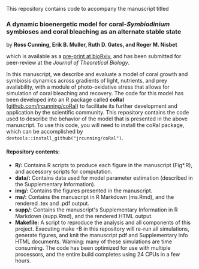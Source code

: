 This repository contains code to accompany the manuscript titled

### A dynamic bioenergetic model for coral-*Symbiodinium* symbioses and coral bleaching as an alternate stable state

by **Ross Cunning, Erik B. Muller, Ruth D. Gates, and Roger M. Nisbet**

which is available as a [pre-print at bioRxiv](https://doi.org/10.1101/120733), and has been submitted for peer-review at the *Journal of Theoretical Biology*.

In this manuscript, we describe and evaluate a model of coral growth and symbiosis dynamics across gradients of light, nutrients, and prey availability, with a module of photo-oxidative stress that allows for simulation of coral bleaching and recovery. The code for this model has been developed into an R package called **coRal** ([github.com/jrcunning/coRal](http://github.com/jrcunning/coRal)) to facilitate its further development and application by the scientific community. This repository contains the code used to describe the behavior of the model that is presented in the above manuscript. To use this code, you will need to install the coRal package, which can be accomplished by ```devtools::install_github("jrcunning/coRal")```.

#### Repository contents:

* **R/:** Contains R scripts to produce each figure in the manuscript (Fig*.R), and accessory scripts for computation.
* **data/:** Contains data used for model parameter estimation (described in the Supplementary Information).
* **img/:** Contains the figures presented in the manuscript.
* **ms/:** Contains the manuscript in R Markdown (ms.Rmd), and the rendered .tex and .pdf output.
* **supp/:** Contains the manuscript's Supplementary Information in R Markdown (supp.Rmd), and the rendered HTML output.
* **Makefile:** A script to reproduce the analysis and all components of this project. Executing make -B in this repository will re-run all simulations, generate figures, and knit the manuscript pdf and Supplementary Info HTML documents. Warning: many of these simulations are time consuming. The code has been optimized for use with multiple processors, and the entire build completes using 24 CPUs in a few hours.